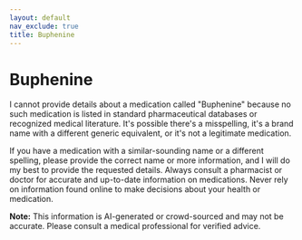 ```yaml
---
layout: default
nav_exclude: true
title: Buphenine
---
```


# Buphenine

I cannot provide details about a medication called "Buphenine" because no such medication is listed in standard pharmaceutical databases or recognized medical literature.  It's possible there's a misspelling, it's a brand name with a different generic equivalent, or it's not a legitimate medication.

If you have a medication with a similar-sounding name or a different spelling, please provide the correct name or more information, and I will do my best to provide the requested details.  Always consult a pharmacist or doctor for accurate and up-to-date information on medications.  Never rely on information found online to make decisions about your health or medication.


**Note:** This information is AI-generated or crowd-sourced and may not be accurate. Please consult a medical professional for verified advice.